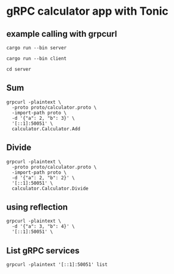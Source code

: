 # gRPC calculator app with Tonic


## example calling with grpcurl

```
cargo run --bin server
```
```
cargo run --bin client
```

```
cd server
```
## Sum
```
grpcurl -plaintext \
  -proto proto/calculator.proto \
  -import-path proto \
  -d '{"a": 2, "b": 3}' \
  '[::1]:50051' \
  calculator.Calculator.Add
```
## Divide
```
grpcurl -plaintext \
  -proto proto/calculator.proto \
  -import-path proto \
  -d '{"a": 2, "b": 2}' \
  '[::1]:50051' \
  calculator.Calculator.Divide
```

## using reflection
```
grpcurl -plaintext \
  -d '{"a": 3, "b": 4}' \
  '[::1]:50051' \
```

## List gRPC services
```
grpcurl -plaintext '[::1]:50051' list
```
